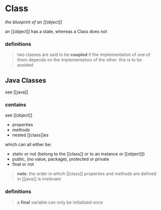 # Class

_the blueprint of an [[object]]_

an [[object]] has a state, whereas a Class does not

### definitions

> two classes are said to be **coupled** if the implementation of one of them depends on the implementation of the other. this is to be avoided

## Java Classes

see [[java]]

### contains

see [[object]]

- properties
- methods
- nested [[class]]es

which can all either be:

- static or not (belong to the [[class]] or to an instance or [[object]])
- public, (no value, package), protected or private
- final or not

> **note**: the order in which [[class]] properties and methods are defined in [[java]] is irrelevant

### definitions

> a **final** variable can only be initialized once
